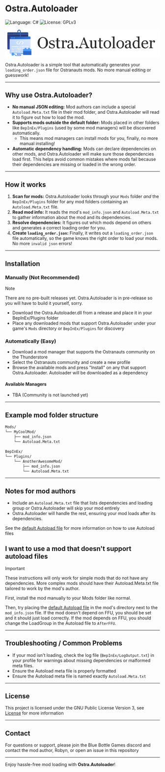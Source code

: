 # Ostra.Autoloader

![Language: C#](https://img.shields.io/badge/Language-C%23-blue?style=flat-square&logo=sharp)
![License: GPLv3](https://img.shields.io/badge/License-GPLv3-orange?style=flat-square&logo=gnuemacs)

![Autoloader Logo](banner.png)

Ostra.Autoloader is a simple tool that automatically generates your `loading_order.json` file for Ostranauts mods. No more manual editing or guesswork!

---

## Why use Ostra.Autoloader?

- **No manual JSON editing:** Mod authors can include a special `Autoload.Meta.txt` file in their mod folder, and Ostra.Autoloader will read it to figure out how to load the mod.
- **Supports mods outside the default folder:** Mods placed in other folders like `BepInEx/Plugins` (used by some mod managers) will be discovered automatically.
  - This means mod managers can install mods for you, finally, no more manual installing!
- **Automatic dependency handling:** Mods can declare dependencies on other mods, and Ostra.Autoloader will make sure those dependencies load first. This helps avoid common mistakes where mods fail because their dependencies are missing or loaded in the wrong order.

---

## How it works

1. **Scan for mods:** Ostra.Autoloader looks through your `Mods` folder *and* the `BepInEx/Plugins` folder for any mod folders containing an `Autoload.Meta.txt` file.
2. **Read mod info:** It reads the mod's `mod_info.json` and `Autoload.Meta.txt` to gather information about the mod and its dependencies.
3. **Resolve dependencies:** It figures out which mods depend on others and generates a correct loading order for you.
4. **Create `loading_order.json`:** Finally, it writes out a `loading_order.json` file automatically, so the game knows the right order to load your mods. No more `invalid json` errors!

---

## Installation

### Manually (Not Recommended)

> [!NOTE]
> There are no pre-built releases yet. Ostra.Autoloader is in pre-release so you will have to build it yourself, sorry.

- Download the Ostra.Autoloader.dll from a release and place it in your BepInEx/Plugins folder
- Place any downloaded mods that support Ostra.Autoloader under your game's `Mods` directory or `BepInEx/Plugins` for discovery

### Automatically (Easy)

- Download a mod manager that supports the Ostranauts community on the Thunderstore
- Select the Ostranauts community and create a new profile
- Browse the available mods and press "Install" on any that support Ostra.Autoloader. Autoloader will be downloaded as a dependency

#### Available Managers

- TBA (Community is not launched yet)

---

## Example mod folder structure

```plaintext
Mods/
└── MyCoolMod/
    ├── mod_info.json
    └── Autoload.Meta.txt

BepInEx/
└── Plugins/
    └── AnotherAwesomeMod/
        ├── mod_info.json
        └── Autoload.Meta.txt
```

---

## Notes for mod authors

- Include an `Autoload.Meta.txt` file that lists dependencies and loading group or Ostra.Autoloader will skip your mod entirely
- Ostra.Autoloader will handle the rest, ensuring your mod loads after its dependencies.

See the [default Autoload file](Defaults/Autoload.Meta.txt) for more information on how to use Autoload files

## I want to use a mod that doesn't support autoload files

> [!IMPORTANT]
> These instructions will only work for simple mods that do not have any dependencies. More complex mods should have their Autoload.Meta.txt file tailored to work by the mod's author.

First, install the mod manually to your Mods folder like normal.

Then, try placing the [default Autoload file](Defaults/Autoload.Meta.txt) in the mod's directory next to the `mod_info.json` file. If the mod doesn't depend on FFU, you should be set and it should just load correctly. If the mod depends on FFU, you should change the LoadGroup in the Autoload file to `AfterFFU`.

---

## Troubleshooting / Common Problems

- If your mod isn't loading, check the log file (`BepInEx/LogOutput.txt`) in your profile for warnings about missing dependencies or malformed meta files.
- Ensure the Autoload meta file is properly formatted
- Ensure the Autoload meta file is named exactly `Autoload.Meta.txt`

---

## License

This project is licensed under the GNU Public License Version 3, see [License](LICENSE) for more information

---

## Contact

For questions or support, please join the Blue Bottle Games discord and contact the mod author, Robyn, or open an issue in this repository

---

Enjoy hassle-free mod loading with **Ostra.Autoloader**!
